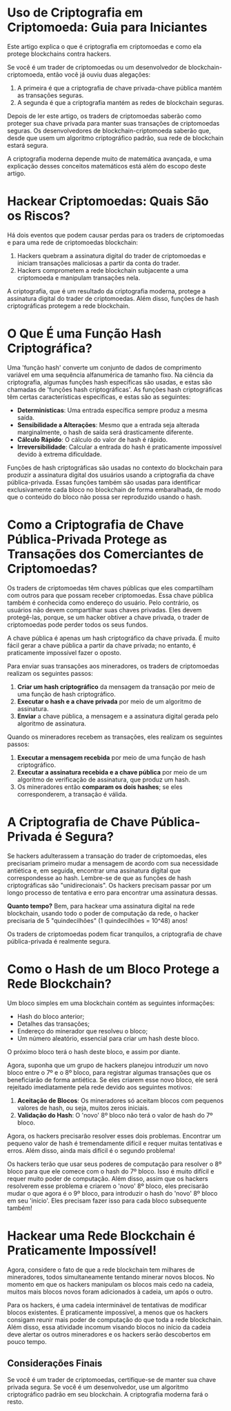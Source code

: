 # Uso de Criptografia em Criptomoeda: Guia para Iniciantes

Este artigo explica o que é criptografia em criptomoedas e como ela protege blockchains contra hackers.

Se você é um trader de criptomoedas ou um desenvolvedor de blockchain-criptomoeda, então você já ouviu duas alegações:
1. A primeira é que a criptografia de chave privada-chave pública mantém as transações seguras.
2. A segunda é que a criptografia mantém as redes de blockchain seguras.

Depois de ler este artigo, os traders de criptomoedas saberão como proteger sua chave privada para manter suas transações de criptomoedas seguras. Os desenvolvedores de blockchain-criptomoeda saberão que, desde que usem um algoritmo criptográfico padrão, sua rede de blockchain estará segura.

A criptografia moderna depende muito de matemática avançada, e uma explicação desses conceitos matemáticos está além do escopo deste artigo.

# Hackear Criptomoedas: Quais São os Riscos?

Há dois eventos que podem causar perdas para os traders de criptomoedas e para uma rede de criptomoedas blockchain:

1. Hackers quebram a assinatura digital do trader de criptomoedas e iniciam transações maliciosas a partir da conta do trader.
2. Hackers comprometem a rede blockchain subjacente a uma criptomoeda e manipulam transações nela.

A criptografia, que é um resultado da criptografia moderna, protege a assinatura digital do trader de criptomoedas. Além disso, funções de hash criptográficas protegem a rede blockchain.

# O Que É uma Função Hash Criptográfica?

Uma 'função hash' converte um conjunto de dados de comprimento variável em uma sequência alfanumérica de tamanho fixo. Na ciência da criptografia, algumas funções hash específicas são usadas, e estas são chamadas de 'funções hash criptográficas'. As funções hash criptográficas têm certas características específicas, e estas são as seguintes:

- **Determinísticas**: Uma entrada específica sempre produz a mesma saída.
- **Sensibilidade a Alterações**: Mesmo que a entrada seja alterada marginalmente, o hash de saída será drasticamente diferente.
- **Cálculo Rápido**: O cálculo do valor de hash é rápido.
- **Irreversibilidade**: Calcular a entrada do hash é praticamente impossível devido à extrema dificuldade.

Funções de hash criptográficas são usadas no contexto do blockchain para produzir a assinatura digital dos usuários usando a criptografia da chave pública-privada. Essas funções também são usadas para identificar exclusivamente cada bloco no blockchain de forma embaralhada, de modo que o conteúdo do bloco não possa ser reproduzido usando o hash.


# Como a Criptografia de Chave Pública-Privada Protege as Transações dos Comerciantes de Criptomoedas?

Os traders de criptomoedas têm chaves públicas que eles compartilham com outros para que possam receber criptomoedas. Essa chave pública também é conhecida como endereço do usuário. Pelo contrário, os usuários não devem compartilhar suas chaves privadas. Eles devem protegê-las, porque, se um hacker obtiver a chave privada, o trader de criptomoedas pode perder todos os seus fundos.

A chave pública é apenas um hash criptográfico da chave privada. É muito fácil gerar a chave pública a partir da chave privada; no entanto, é praticamente impossível fazer o oposto.

Para enviar suas transações aos mineradores, os traders de criptomoedas realizam os seguintes passos:

1. **Criar um hash criptográfico** da mensagem da transação por meio de uma função de hash criptográfico.
2. **Executar o hash e a chave privada** por meio de um algoritmo de assinatura.
3. **Enviar** a chave pública, a mensagem e a assinatura digital gerada pelo algoritmo de assinatura.

Quando os mineradores recebem as transações, eles realizam os seguintes passos:

1. **Executar a mensagem recebida** por meio de uma função de hash criptográfico.
2. **Executar a assinatura recebida e a chave pública** por meio de um algoritmo de verificação de assinatura, que produz um hash.
3. Os mineradores então **comparam os dois hashes**; se eles corresponderem, a transação é válida.


# A Criptografia de Chave Pública-Privada é Segura?

Se hackers adulterassem a transação do trader de criptomoedas, eles precisariam primeiro mudar a mensagem de acordo com sua necessidade antiética e, em seguida, encontrar uma assinatura digital que correspondesse ao hash. Lembre-se de que as funções de hash criptográficas são "unidirecionais". Os hackers precisam passar por um longo processo de tentativa e erro para encontrar uma assinatura dessas.

**Quanto tempo?** Bem, para hackear uma assinatura digital na rede blockchain, usando todo o poder de computação da rede, o hacker precisaria de 5 "quindecilhões" (1 quindecilhões = 10^48) anos! 

Os traders de criptomoedas podem ficar tranquilos, a criptografia de chave pública-privada é realmente segura.


# Como o Hash de um Bloco Protege a Rede Blockchain?

Um bloco simples em uma blockchain contém as seguintes informações:

- Hash do bloco anterior;
- Detalhes das transações;
- Endereço do minerador que resolveu o bloco;
- Um número aleatório, essencial para criar um hash deste bloco.

O próximo bloco terá o hash deste bloco, e assim por diante.

Agora, suponha que um grupo de hackers planejou introduzir um novo bloco entre o 7º e o 8º bloco, para registrar algumas transações que os beneficiarão de forma antiética. Se eles criarem esse novo bloco, ele será rejeitado imediatamente pela rede devido aos seguintes motivos:

1. **Aceitação de Blocos**: Os mineradores só aceitam blocos com pequenos valores de hash, ou seja, muitos zeros iniciais.
2. **Validação do Hash**: O 'novo' 8º bloco não terá o valor de hash do 7º bloco.

Agora, os hackers precisarão resolver esses dois problemas. Encontrar um pequeno valor de hash é tremendamente difícil e requer muitas tentativas e erros. Além disso, ainda mais difícil é o segundo problema!

Os hackers terão que usar seus poderes de computação para resolver o 8º bloco para que ele comece com o hash do 7º bloco. Isso é muito difícil e requer muito poder de computação. Além disso, assim que os hackers resolverem esse problema e criarem o 'novo' 8º bloco, eles precisarão mudar o que agora é o 9º bloco, para introduzir o hash do 'novo' 8º bloco em seu 'início'. Eles precisam fazer isso para cada bloco subsequente também!


# Hackear uma Rede Blockchain é Praticamente Impossível!

Agora, considere o fato de que a rede blockchain tem milhares de mineradores, todos simultaneamente tentando minerar novos blocos. No momento em que os hackers manipulam os blocos mais cedo na cadeia, muitos mais blocos novos foram adicionados à cadeia, um após o outro.

Para os hackers, é uma cadeia interminável de tentativas de modificar blocos existentes. É praticamente impossível, a menos que os hackers consigam reunir mais poder de computação do que toda a rede blockchain. Além disso, essa atividade incomum visando blocos no início da cadeia deve alertar os outros mineradores e os hackers serão descobertos em pouco tempo.

## Considerações Finais

Se você é um trader de criptomoedas, certifique-se de manter sua chave privada segura. Se você é um desenvolvedor, use um algoritmo criptográfico padrão em seu blockchain. A criptografia moderna fará o resto.
